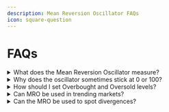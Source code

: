 ```yaml
---
description: Mean Reversion Oscillator FAQs
icon: square-question
---
```


# FAQs

<details>

<summary>What does the Mean Reversion Oscillator measure?</summary>

It measures the deviation of price from its moving average, scaled into a 0–100 range. High = stretched above mean; Low = stretched below mean.

</details>

<details>

<summary>Why does the oscillator sometimes stick at 0 or 100?</summary>

Because StdDev Length is too short compared to MA Length, volatility is underestimated. Fix: set **StdDev Length equal to MA Length** or increase it.

</details>

<details>

<summary>How should I set Overbought and Oversold levels?</summary>

* Default: 70/30 works broadly.
* Conservative: 80/20 for fewer, stronger signals.
* Aggressive: 60/40 for more frequent triggers.

</details>

<details>

<summary>Can MRO be used in trending markets?</summary>

Yes, but with a **trend filter**. Strong uptrends can keep MRO overbought for long periods. Use 200 EMA or HTF bias to avoid fading healthy trends.

</details>

<details>

<summary>Can the MRO be used to spot divergences?</summary>

* **Bullish divergence:** Price makes a lower low while MRO forms a higher low → possible reversal upward.
* **Bearish divergence:** Price makes a higher high while MRO forms a lower high → possible reversal downward.\
  These signals are strongest when they align with support/resistance or higher timeframe context.

Yes. Divergences between price and the MRO can signal weakening momentum:

It’s designed for versatility and can be applied to stocks, forex, crypto, futures, and indices across any timeframe.

</details>
